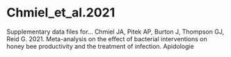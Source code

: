 # Chmiel_et_al.2021
Supplementary data files for...
Chmiel JA, Pitek AP, Burton J, Thompson GJ, Reid G. 2021. Meta-analysis on the effect of bacterial interventions on honey bee productivity and the treatment of infection. Apidologie
